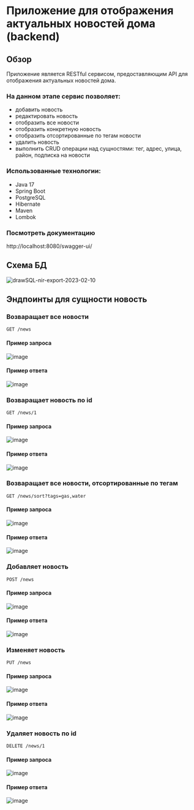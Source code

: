 # Приложение для отображения актуальных новостей дома (backend)

## Обзор

Приложение является RESTful сервисом, предоставляющим API для отображения актуальных новостей дома.

### На данном этапе сервис позволяет:

* добавить новость
* редактировать новость
* отобразить все новости
* отобразить конкретную новость
* отобразить отсортированные по тегам новости
* удалить новость
* выполнить CRUD операции над сущностями: тег, адрес, улица, район, подписка на новости

### Использованные технологии:

* Java 17
* Spring Boot
* PostgreSQL
* Hibernate
* Maven
* Lombok

### Посмотреть документацию

http://localhost:8080/swagger-ui/

## Схема БД

![drawSQL-nir-export-2023-02-10](https://user-images.githubusercontent.com/122719523/218102795-df109024-4eca-485f-a652-5d8ba9928fac.png)

## Эндпоинты для сущности новость

### Возваращает все новости

`GET /news`

#### Пример запроса

![image](https://user-images.githubusercontent.com/122719523/218102752-4a88f524-7ae8-428c-b601-1cccf0af7337.png)

#### Пример ответа

![image](https://user-images.githubusercontent.com/122719523/218103115-726cf9d4-0dc5-4d55-8f26-0324da7e263f.png)

### Возваращает новость по id

`GET /news/1`

#### Пример запроса

![image](https://user-images.githubusercontent.com/122719523/218103238-865368db-49a1-45cf-9320-d9e705e3e03a.png)

#### Пример ответа

![image](https://user-images.githubusercontent.com/122719523/218103310-f3f2f154-9385-46c4-9dd4-7ad814a86a4d.png)

### Возваращает все новости, отсортированные по тегам

`GET /news/sort?tags=gas,water`

#### Пример запроса

![image](https://user-images.githubusercontent.com/122719523/218103677-a3c23b59-9829-46a4-abe7-b6d7b7be859e.png)

#### Пример ответа

![image](https://user-images.githubusercontent.com/122719523/218103846-b21be343-3e57-4226-b385-bb3c364e4551.png)

### Добавляет новость

`POST /news`

#### Пример запроса

![image](https://user-images.githubusercontent.com/122719523/218104056-5d671f94-0863-44fd-ad4c-65d70b8c9668.png)

#### Пример ответа

![image](https://user-images.githubusercontent.com/122719523/218104137-fd051da2-930c-400b-bb61-33564cb25dc3.png)

### Изменяет новость

`PUT /news`

#### Пример запроса

![image](https://user-images.githubusercontent.com/122719523/218104278-b7846791-8ce7-4191-b8e8-f51581132d82.png)

#### Пример ответа

![image](https://user-images.githubusercontent.com/122719523/218104376-d4499f69-019d-46f8-8184-3b7c6d0a7d13.png)

### Удаляет новость по id

`DELETE /news/1`

#### Пример запроса

![image](https://user-images.githubusercontent.com/122719523/218104514-58ff03f0-607f-4dab-b365-71bd0dd9ecf6.png)

#### Пример ответа

![image](https://user-images.githubusercontent.com/122719523/218104557-74143f4e-dcc7-4720-a074-a1897b3eff93.png)
